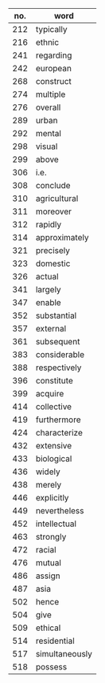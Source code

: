 | no.  | word           |
| ---- | -------        |
| 212  | typically      |
| 216  | ethnic         |
| 241  | regarding      |
| 242  | european       |
| 268  | construct      |
| 274  | multiple       |
| 276  | overall        |
| 289  | urban          |
| 292  | mental         |
| 298  | visual         |
| 299  | above          |
| 306  | i.e.           |
| 308  | conclude       |
| 310  | agricultural   |
| 311  | moreover       |
| 312  | rapidly        |
| 314  | approximately  |
| 321  | precisely      |
| 323  | domestic       |
| 326  | actual         |
| 341  | largely        |
| 347  | enable         |
| 352  | substantial    |
| 357  | external       |
| 361  | subsequent     |
| 383  | considerable   |
| 388  | respectively   |
| 396  | constitute     |
| 399  | acquire        |
| 414  | collective     |
| 419  | furthermore    |
| 424  | characterize   |
| 432  | extensive      |
| 433  | biological     |
| 436  | widely         |
| 438  | merely         |
| 446  | explicitly     |
| 449  | nevertheless   |
| 452  | intellectual   |
| 463  | strongly       |
| 472  | racial         |
| 476  | mutual         |
| 486  | assign         |
| 487  | asia           |
| 502  | hence          |
| 504  | give           |
| 509  | ethical        |
| 514  | residential    |
| 517  | simultaneously |
| 518  | possess        |
